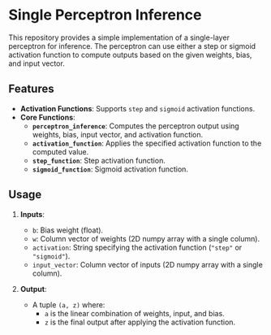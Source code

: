 # Single Perceptron Inference

This repository provides a simple implementation of a single-layer perceptron for inference. The perceptron can use either a step or sigmoid activation function to compute outputs based on the given weights, bias, and input vector.

## Features

- **Activation Functions**: Supports `step` and `sigmoid` activation functions.
- **Core Functions**:
  - **`perceptron_inference`**: Computes the perceptron output using weights, bias, input vector, and activation function.
  - **`activation_function`**: Applies the specified activation function to the computed value.
  - **`step_function`**: Step activation function.
  - **`sigmoid_function`**: Sigmoid activation function.

## Usage

1. **Inputs**:
   - `b`: Bias weight (float).
   - `w`: Column vector of weights (2D numpy array with a single column).
   - `activation`: String specifying the activation function (`"step"` or `"sigmoid"`).
   - `input_vector`: Column vector of inputs (2D numpy array with a single column).

2. **Output**:
   - A tuple `(a, z)` where:
     - `a` is the linear combination of weights, input, and bias.
     - `z` is the final output after applying the activation function.
